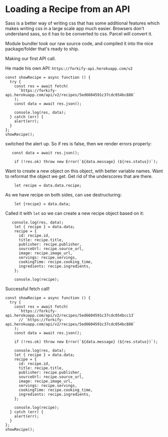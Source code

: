 # Loading a Recipe from an API

Sass is a better way of writing css that has some additional features which makes writing css in a large scale app much easier. Browsers don't understand sass, so it has to be converted to css. Parcel will convert it.

Module bundler took our raw source code, and compiled it into the nice package/folder that's ready to ship.

Making our first API call.

He made his own API: `https://forkify-api.herokuapp.com/v2`

```
const showRecipe = async function () {
  try {
    const res = await fetch(
      `https://forkify-api.herokuapp.com/api/v2/recipes/5ed6604591c37cdc054bc886`
    );
    const data = await res.json();

    console.log(res, data);
  } catch (err) {
    alert(err);
  }
};
showRecipe();
```

switched the alert up. So if res is false, then we render errors properly:

```
   const data = await res.json();

    if (!res.ok) throw new Error(`${data.message} (${res.status})`);
```

Want to create a new object on this object, with better variable names. Want to reformat the object we get. Get rid of the underscores that are there.

```
    let recipe = data.data.recipe;
```

As we have recipe on both sides, can use destructuring:

```
    let {recipe} = data.data;
```

Called it with `let` so we can create a new recipe object based on it:

```
   console.log(res, data);
    let { recipe } = data.data;
    recipe = {
      id: recipe.id,
      title: recipe.title,
      publisher: recipe.publisher,
      sourceUrl: recipe.source_url,
      image: recipe.image_url,
      servings: recipe.servings,
      cookingTime: recipe.cooking_time,
      ingredients: recipe.ingredients,
    };

    console.log(recipe);
```

Successful fetch call!

```
const showRecipe = async function () {
  try {
    const res = await fetch(
      `https://forkify-api.herokuapp.com/api/v2/recipes/5ed6604591c37cdc054bcc13`
      // `https://forkify-api.herokuapp.com/api/v2/recipes/5ed6604591c37cdc054bc886`
    );
    const data = await res.json();

    if (!res.ok) throw new Error(`${data.message} (${res.status})`);

    console.log(res, data);
    let { recipe } = data.data;
    recipe = {
      id: recipe.id,
      title: recipe.title,
      publisher: recipe.publisher,
      sourceUrl: recipe.source_url,
      image: recipe.image_url,
      servings: recipe.servings,
      cookingTime: recipe.cooking_time,
      ingredients: recipe.ingredients,
    };

    console.log(recipe);
  } catch (err) {
    alert(err);
  }
};
showRecipe();
```
